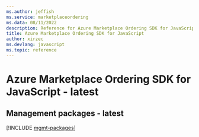 ```yaml
---
ms.author: jeffish
ms.service: marketplaceordering
ms.data: 08/11/2022
description: Reference for Azure Marketplace Ordering SDK for JavaScript
title: Azure Marketplace Ordering SDK for JavaScript
author: xirzec
ms.devlang: javascript
ms.topic: reference
---
```

# Azure Marketplace Ordering SDK for JavaScript - latest

## Management packages - latest
[!INCLUDE [mgmt-packages](marketplace-ordering-mgmt-index.md)]